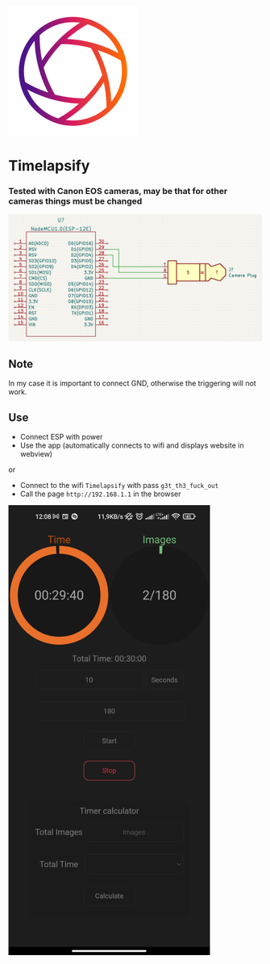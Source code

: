 <img src="https://github.com/PugPickles/Timelapsify/blob/7068fa27c50102a97d95cfb147f8dd687d9ee444/stuff/icon.png" width="256" heigh="256">

# Timelapsify

### Tested with Canon EOS cameras, may be that for other cameras things must be changed


<img src="https://github.com/PugPickles/Timelapsify/blob/a6e96a25002bcc3cf8ba47c89c66e3b3aa1654fc/stuff/scheme.png">

## Note

In my case it is important to connect GND, otherwise the triggering will not work.


## Use

* Connect ESP with power
* Use the app (automatically connects to wifi and displays website in webview)

or

* Connect to the wifi ```Timelapsify``` with pass ```g3t_th3_fuck_out```
* Call the page ```http://192.168.1.1``` in the browser


<img src="https://github.com/PugPickles/Timelapsify/blob/4c4e57f397a1dd98b67742ae611588ed06f26919/stuff/Screenshot.jpg" width="400">
